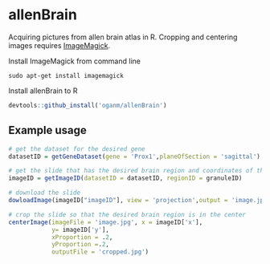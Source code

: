 # allenBrain
Acquiring pictures from allen brain atlas in R. Cropping and centering images requires [ImageMagick](http://www.imagemagick.org/).

Install ImageMagick from command line
```
sudo apt-get install imagemagick
```

Install allenBrain to R
``` r
devtools::github_install('oganm/allenBrain')
```




## Example usage
``` r
# get the dataset for the desired gene
datasetID = getGeneDataset(gene = 'Prox1',planeOfSection = 'sagittal')

# get the slide that has the desired brain region and coordinates of the center of the region
imageID = getImageID(datasetID = datasetID, regionID = granuleID)

# download the slide
dowloadImage(imageID["imageID"], view = 'projection',output = 'image.jpg')

# crop the slide so that the desired brain region is in the center
centerImage(imageFile = 'image.jpg', x = imageID['x'],
            y= imageID['y'],
            xProportion = .2,
            yProportion =.2,
            outputFile = 'cropped.jpg')
```
